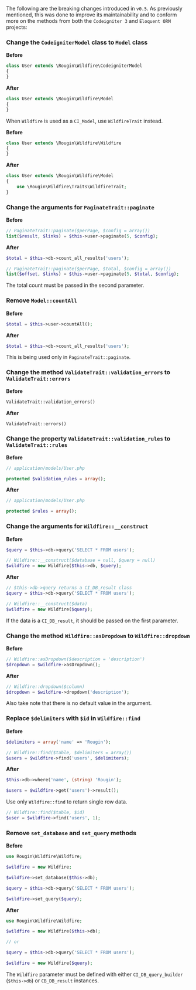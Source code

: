 The following are the breaking changes introduced in `v0.5`. As previously mentioned, this was done to improve its maintainability and to conform more on the methods from both the `Codeigniter 3` and `Eloquent ORM` projects:

### Change the `CodeigniterModel` class to `Model` class

**Before**

``` php
class User extends \Rougin\Wildfire\CodeigniterModel
{
}
```

**After**

``` php
class User extends \Rougin\Wildfire\Model
{
}
```

When `Wildfire` is used as a `CI_Model`, use `WildfireTrait` instead.

**Before**

``` php
class User extends \Rougin\Wildfire\Wildfire
{
}
```

**After**

``` php
class User extends \Rougin\Wildfire\Model
{
    use \Rougin\Wildfire\Traits\WildfireTrait;
}
```

### Change the arguments for `PaginateTrait::paginate`

**Before**

``` php
// PaginateTrait::paginate($perPage, $config = array())
list($result, $links) = $this->user->paginate(5, $config);
```

**After**

``` php
$total = $this->db->count_all_results('users');

// PaginateTrait::paginate($perPage, $total, $config = array())
list($offset, $links) = $this->user->paginate(5, $total, $config);
```

The total count must be passed in the second parameter.

### Remove `Model::countAll`

**Before**

``` php
$total = $this->user->countAll();
```

**After**

``` php
$total = $this->db->count_all_results('users');
```

This is being used only in `PaginateTrait::paginate`.

### Change the method `ValidateTrait::validation_errors` to `ValidateTrait::errors`

**Before**

``` php
ValidateTrait::validation_errors()
```

**After**

``` php
ValidateTrait::errors()
```

### Change the property `ValidateTrait::validation_rules` to `ValidateTrait::rules`

**Before**

``` php
// application/models/User.php

protected $validation_rules = array();
```

**After**

``` php
// application/models/User.php

protected $rules = array();
```

### Change the arguments for `Wildfire::__construct`

**Before**

``` php
$query = $this->db->query('SELECT * FROM users');

// Wildfire::__construct($database = null, $query = null)
$wildfire = new Wildfire($this->db, $query);
```

**After**

``` php
// $this->db->query returns a CI_DB_result class
$query = $this->db->query('SELECT * FROM users');

// Wildfire::__construct($data)
$wildfire = new Wildfire($query);
```

If the data is a `CI_DB_result`, it should be passed on the first parameter.

### Change the method `Wildfire::asDropdown` to `Wildfire::dropdown`

**Before**

``` php
// Wildfire::asDropdown($description = 'description')
$dropdown = $wildfire->asDropdown();
```

**After**

``` php
// Wildfire::dropdown($column)
$dropdown = $wildfire->dropdown('description');
```

Also take note that there is no default value in the argument.

### Replace `$delimiters` with `$id` in `Wildfire::find`

**Before**

``` php
$delimiters = array('name' => 'Rougin');

// Wildfire::find($table, $delimiters = array())
$users = $wildfire->find('users', $delimiters);
```

**After**

``` php
$this->db->where('name', (string) 'Rougin');

$users = $wildfire->get('users')->result();
```

Use only `Wildfire::find` to return single row data.

``` php
// Wildfire::find($table, $id)
$user = $wildfire->find('users', 1);
```

### Remove `set_database` and `set_query` methods

**Before**

``` php
use Rougin\Wildfire\Wildfire;

$wildfire = new Wildfire;

$wildfire->set_database($this->db);

$query = $this->db->query('SELECT * FROM users');

$wildfire->set_query($query);
```

**After**

``` php
use Rougin\Wildfire\Wildfire;

$wildfire = new Wildfire($this->db);

// or

$query = $this->db->query('SELECT * FROM users');

$wildfire = new Wildfire($query);
```

The `Wildfire` parameter must be defined with either `CI_DB_query_builder` (`$this->db`) or `CB_DB_result` instances.